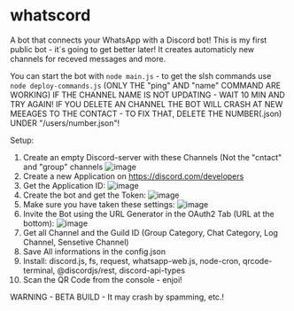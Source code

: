 # whatscord
A bot that connects your WhatsApp with a Discord bot!
This is my first public bot - it´s going to get better later!
It creates automaticly new channels for receved messages and more.

You can start the bot with `node main.js` - to get the slsh commands use `node deploy-commands.js` (ONLY THE "ping" AND "name" COMMAND ARE WORKING)
IF THE CHANNEL NAME IS NOT UPDATING - WAIT 10 MIN AND TRY AGAIN!
IF YOU DELETE AN CHANNEL THE BOT WILL CRASH AT NEW MEEAGES TO THE CONTACT - TO FIX THAT, DELETE THE NUMBER(.json) UNDER "/users/number.json"!

Setup:
 
1. Create an empty Discord-server with these Channels (Not the "cntact" and "group" channels ![image](https://user-images.githubusercontent.com/50715457/144756095-03d37d29-d295-4701-b22d-7dc72884c633.png)
2. Create a new Application on https://discord.com/developers
3. Get the Application ID: ![image](https://user-images.githubusercontent.com/50715457/144756186-8aba9ebd-8cfb-444e-a1a7-48e7c8c8274e.png)
4. Create the bot and get the Token: ![image](https://user-images.githubusercontent.com/50715457/144756266-12ebd9ff-c1b6-4898-baae-0e59fa4e184b.png)
5. Make sure you have taken these settings: ![image](https://user-images.githubusercontent.com/50715457/144756283-55bb617f-82dc-456e-b7aa-2410db353fab.png)
6. Invite the Bot using the URL Generator in the OAuth2 Tab (URL at the bottom): ![image](https://user-images.githubusercontent.com/50715457/144756303-2c106268-23a3-48f0-835e-f709aff300f7.png)
7. Get all Channel and the Guild ID (Group Category, Chat Category, Log Channel, Sensetive Channel)
8. Save All informations in the config.json
9. Install: discord.js, fs, request, whatsapp-web.js, node-cron, qrcode-terminal, @discordjs/rest, discord-api-types
10. Scan the QR Code from the console - enjoi!


WARNING - BETA BUILD - It may crash by spamming, etc.!
